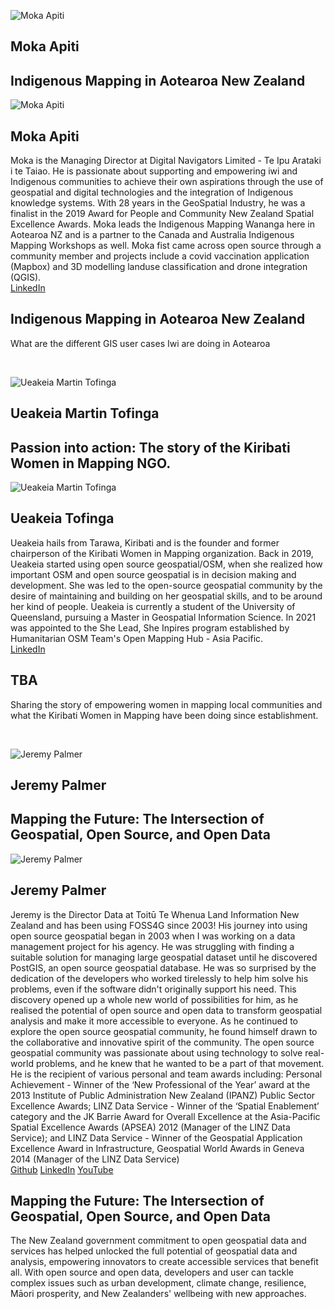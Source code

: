 <!--page name Keynote
These should appear as cards so that when you click on them, they will bring in a floating box with more information on
This is the order of items
-- Front Intro card --
Photo:
Name:
Title:
-- Back Details card --
Biography paragraph:
Social links: It would be cool to have twitter and linkedin logos for this
Theme paragraph:
Keynote session time:
status: writing -->

<!-- Front Intro card -->
![Moka Apiti]('/imgs/MokaApiti.jpg') <br/>
## Moka Apiti <br/>
## Indigenous Mapping in Aotearoa New Zealand  <br/>
<!-- Back Details card -->
![Moka Apiti]('/imgs/MokaApiti.jpg')
## Moka Apiti <br/>
Moka is the Managing Director at Digital Navigators Limited - Te Ipu Arataki i te Taiao. He is passionate about supporting and empowering iwi and Indigenous communities to achieve their own aspirations through the use of geospatial and digital technologies and the integration of Indigenous knowledge systems. With 28 years in the GeoSpatial Industry, he was a finalist in the 2019 Award for People and Community New Zealand Spatial Excellence Awards. Moka leads the Indigenous Mapping Wananga here in Aotearoa NZ and is a partner to the Canada and Australia Indigenous Mapping Workshops as well. Moka fist came across open source through a community member and projects include a covid vaccination application (Mapbox) and 3D modelling landuse classification and drone integration (QGIS). 
 <br/>
 [LinkedIn](https://www.linkedin.com/in/moka-apiti-b4ab38a/) <br/>
## Indigenous Mapping in Aotearoa New Zealand <br/>
What are the different GIS user cases Iwi are doing in Aotearoa  <br/>
<!-- ### Keynote session time TBC -->
<br/>

<!-- Front Intro card -->
![Ueakeia Martin Tofinga]('/imgs/UeakeiaTofinga.png') <br/>
## Ueakeia Martin Tofinga <br/>
## Passion into action: The story of the Kiribati Women in Mapping NGO.  <br/>
<!-- Back Details card -->
![Ueakeia Martin Tofinga]('/imgs/UeakeiaTofinga.png')
## Ueakeia Tofinga <br/>
Ueakeia hails from Tarawa, Kiribati and is the founder and former chairperson of the Kiribati Women in Mapping organization. Back in 2019, Ueakeia started using open source geospatial/OSM, when she realized how important OSM and open source geospatial is in decision making and development. She was led to the open-source geospatial community by the desire of maintaining and building on her geospatial skills, and to be around her kind of people. Ueakeia is currently a student of the University of Queensland, pursuing a Master in Geospatial Information Science. In 2021 was appointed to the She Lead, She Inpires program established by Humanitarian OSM Team's Open Mapping Hub - Asia Pacific.
 <br/>
[LinkedIn](tba)<br/>
## TBA <br/>
Sharing the story of empowering women in mapping local communities and what the Kiribati Women in Mapping have been doing since establishment.  <br/>
<!-- ### Keynote session time TBC -->
<br/>

<!-- Front Intro card -->
![Jeremy Palmer]('/imgs/JeremyPalmer.jpg') <br/>
## Jeremy Palmer<br/>
## Mapping the Future: The Intersection of Geospatial, Open Source, and Open Data <br/>
<!-- Back Details card -->
![Jeremy Palmer]('/imgs/JeremyPalmer.jpg')
## Jeremy Palmer <br/>
Jeremy is the Director Data at Toitū Te Whenua Land Information New Zealand and has been using FOSS4G since 2003! His journey into using open source geospatial began in 2003 when I was working on a data management project for his agency. He was struggling with finding a suitable solution for managing large geospatial dataset until he discovered PostGIS, an open source geospatial database. He was so surprised by the dedication of the developers who worked tirelessly to help him solve his problems, even if the software didn't originally support his need. This discovery opened up a whole new world of possibilities for him, as he realised the potential of open source and open data to transform geospatial analysis and make it more accessible to everyone. 
As he continued to explore the open source geospatial community, he found himself drawn to the collaborative and innovative spirit of the community. The open source geospatial community was passionate about using technology to solve real-world problems, and he knew that he wanted to be a part of that movement. 
He is the recipient of various personal and team awards including: Personal Achievement - Winner of the ‘New Professional of the Year’ award at the 2013 Institute of Public Administration New Zealand (IPANZ) Public Sector Excellence Awards; LINZ Data Service - Winner of the ‘Spatial Enablement’ category and the JK Barrie Award for Overall Excellence at the Asia-Pacific Spatial Excellence Awards (APSEA) 2012 (Manager of the LINZ Data Service); and LINZ Data Service - Winner of the Geospatial Application Excellence Award in Infrastructure, Geospatial World Awards in Geneva 2014  (Manager of the LINZ Data Service)
 <br/>
[Github](https://github.com/palmerj) [LinkedIn](https://nz.linkedin.com/in/jeremypalmernz) [YouTube](https://www.youtube.com/watch?v=hiHpteHjz3A)<br/>
## Mapping the Future: The Intersection of Geospatial, Open Source, and Open Data<br/>
The New Zealand government commitment to open geospatial data and services has helped unlocked the full potential of geospatial data and analysis, empowering innovators to create accessible services that benefit all. With open source and open data, developers and user can tackle complex issues such as urban development, climate change, resilience, Māori prosperity, and New Zealanders' wellbeing with new approaches. <br/>
<!-- ### Keynote session time TBC -->
